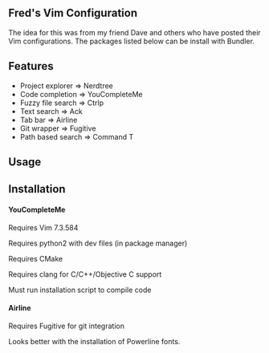 ## Fred's Vim Configuration
The idea for this was from my friend Dave and others who have posted their Vim configurations.
The packages listed below can be install with Bundler.

## Features
* Project explorer => Nerdtree
* Code completion => YouCompleteMe
* Fuzzy file search => Ctrlp
* Text search => Ack
* Tab bar => Airline
* Git wrapper => Fugitive
* Path based search => Command T

## Usage

## Installation
#### YouCompleteMe

Requires Vim 7.3.584

Requires python2 with dev files (in package manager)

Requires CMake

Requires clang for C/C++/Objective C support

Must run installation script to compile code

#### Airline
Requires Fugitive for git integration

Looks better with the installation of Powerline fonts.
